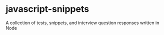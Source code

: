 # javascript-snippets

A collection of tests, snippets, and interview question responses written in Node
